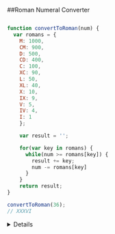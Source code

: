 
##Roman Numeral Converter

```javascript

function convertToRoman(num) {
  var romans = {
    M: 1000,
    CM: 900,
    D: 500,
    CD: 400,
    C: 100,
    XC: 90,
    L: 50,
    XL: 40,
    X: 10,
    IX: 9,
    V: 5,
    IV: 4,
    I: 1
    };

    var result = '';

    for(var key in romans) {
      while(num >= romans[key]) {
        result += key;
        num -= romans[key]
      }
    }
    return result;
}

convertToRoman(36);
// XXXVI

```
<details>
<p>Convert the roman numeral to numbers. After, set your results to an empty string. </p>
<p>I used a for (var in ... loop) to find the the key value pairs. While the num passed in is greater than the numbers(value) of romans. The result of it will be the roman numeral. Whatever is left over is then subtracted by the number and we go through the loop again to find if the number is greater than. </p>
</details>
